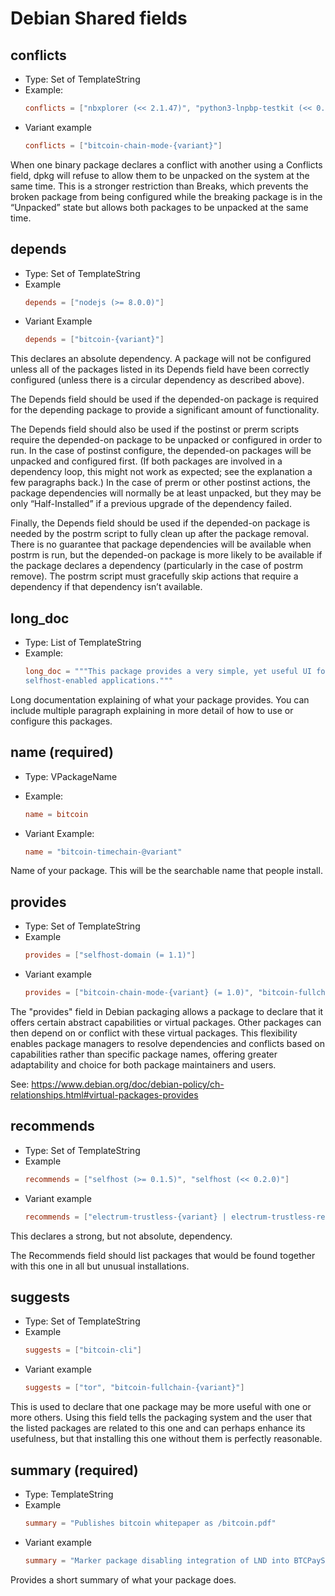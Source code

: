 # Debian Shared fields

## conflicts

- Type: Set of TemplateString
- Example:
  ```toml
  conflicts = ["nbxplorer (<< 2.1.47)", "python3-lnpbp-testkit (<< 0.1.4)"]
  ```
- Variant example
  ```toml
  conflicts = ["bitcoin-chain-mode-{variant}"]
  ```

When one binary package declares a conflict with another using a Conflicts field, dpkg will refuse to allow them to be unpacked on the system at the same time. This is a stronger restriction than Breaks, which prevents the broken package from being configured while the breaking package is in the “Unpacked” state but allows both packages to be unpacked at the same time.

## depends

- Type: Set of TemplateString
- Example
  ```toml
  depends = ["nodejs (>= 8.0.0)"]
  ```
- Variant Example
  ```toml
  depends = ["bitcoin-{variant}"]
  ```

This declares an absolute dependency. A package will not be configured unless all of the packages listed in its Depends field have been correctly configured (unless there is a circular dependency as described above).

The Depends field should be used if the depended-on package is required for the depending package to provide a significant amount of functionality.

The Depends field should also be used if the postinst or prerm scripts require the depended-on package to be unpacked or configured in order to run. In the case of postinst configure, the depended-on packages will be unpacked and configured first. (If both packages are involved in a dependency loop, this might not work as expected; see the explanation a few paragraphs back.) In the case of prerm or other postinst actions, the package dependencies will normally be at least unpacked, but they may be only “Half-Installed” if a previous upgrade of the dependency failed.

Finally, the Depends field should be used if the depended-on package is needed by the postrm script to fully clean up after the package removal. There is no guarantee that package dependencies will be available when postrm is run, but the depended-on package is more likely to be available if the package declares a dependency (particularly in the case of postrm remove). The postrm script must gracefully skip actions that require a dependency if that dependency isn’t available.

## long_doc

- Type: List of TemplateString
- Example:
  ```toml
  long_doc = """This package provides a very simple, yet useful UI for accessing
  selfhost-enabled applications."""
  ```

Long documentation explaining of what your package provides. You can include multiple paragraph explaining in more detail of how to use or configure this packages.

## name (required)

- Type: VPackageName
- Example:

  ```toml
  name = bitcoin
  ```

- Variant Example:
  ```toml
  name = "bitcoin-timechain-@variant"
  ```

Name of your package. This will be the searchable name that people install.

## provides

- Type: Set of TemplateString
- Example
  ```toml
  provides = ["selfhost-domain (= 1.1)"]
  ```
- Variant example
  ```toml
  provides = ["bitcoin-chain-mode-{variant} (= 1.0)", "bitcoin-fullchain-{variant}"]
  ```

The "provides" field in Debian packaging allows a package to declare that it offers certain abstract capabilities or virtual packages. Other packages can then depend on or conflict with these virtual packages. This flexibility enables package managers to resolve dependencies and conflicts based on capabilities rather than specific package names, offering greater adaptability and choice for both package maintainers and users.

See: https://www.debian.org/doc/debian-policy/ch-relationships.html#virtual-packages-provides

## recommends

- Type: Set of TemplateString
- Example
  ```toml
  recommends = ["selfhost (>= 0.1.5)", "selfhost (<< 0.2.0)"]
  ```
- Variant example
  ```toml
  recommends = ["electrum-trustless-{variant} | electrum-trustless-regtest", "python3-pyqt5"]
  ```

This declares a strong, but not absolute, dependency.

The Recommends field should list packages that would be found together with this one in all but unusual installations.

## suggests

- Type: Set of TemplateString
- Example
  ```toml
  suggests = ["bitcoin-cli"]
  ```
- Variant example
  ```toml
  suggests = ["tor", "bitcoin-fullchain-{variant}"]
  ```

This is used to declare that one package may be more useful with one or more others. Using this field tells the packaging system and the user that the listed packages are related to this one and can perhaps enhance its usefulness, but that installing this one without them is perfectly reasonable.

## summary (required)

- Type: TemplateString
- Example
  ```toml
  summary = "Publishes bitcoin whitepaper as /bitcoin.pdf"
  ```
- Variant example
  ```toml
  summary = "Marker package disabling integration of LND into BTCPayServer ({variant})"
  ```

Provides a short summary of what your package does.
